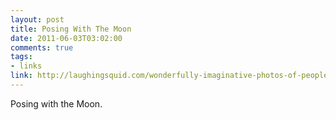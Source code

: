 ```yaml
--- 
layout: post
title: Posing With The Moon
date: 2011-06-03T03:02:00
comments: true
tags:
- links
link: http://laughingsquid.com/wonderfully-imaginative-photos-of-people-posing-with-the-moon/
---
```

Posing with the Moon.
